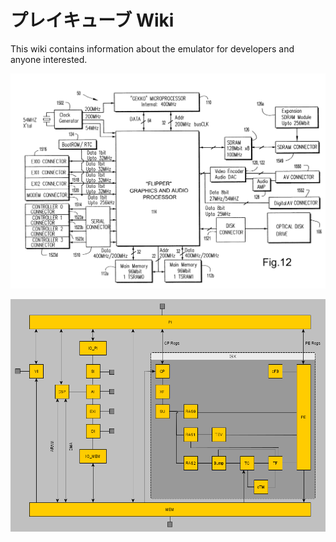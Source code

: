 # プレイキューブ Wiki

This wiki contains information about the emulator for developers and anyone interested.

![gc_diagram](/imgstore/emu/gc_diagram.png)

![Flipper_ASIC_Block_Diagram](/imgstore/emu/Flipper_ASIC_Block_Diagram.png)
